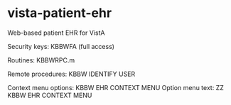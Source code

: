 # vista-patient-ehr

Web-based patient EHR for VistA

Security keys:
  KBBWFA (full access)

Routines:
  KBBWRPC.m

Remote procedures:
  KBBW IDENTIFY USER

Context menu options:
  KBBW EHR CONTEXT MENU
    Option menu text: ZZ KBBW EHR CONTEXT MENU

